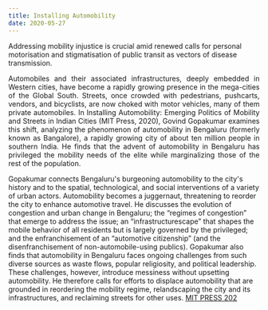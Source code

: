```yaml
---
title: Installing Automobility
date: 2020-05-27
---
```

Addressing mobility injustice is crucial amid renewed calls for personal motorisation and stigmatisation of public transit as vectors of disease transmission.

<!--more-->

<p align="justify">Automobiles and their associated infrastructures, deeply embedded in Western cities, have become a rapidly growing presence in the mega-cities of the Global South. Streets, once crowded with pedestrians, pushcarts, vendors, and bicyclists, are now choked with motor vehicles, many of them private automobiles. In Installing Automobility: Emerging Politics of Mobility and Streets in Indian Cities (MIT Press, 2020), Govind Gopakumar examines this shift, analyzing the phenomenon of automobility in Bengaluru (formerly known as Bangalore), a rapidly growing city of about ten million people in southern India. He finds that the advent of automobility in Bengaluru has privileged the mobility needs of the elite while marginalizing those of the rest of the population.

 Gopakumar connects Bengaluru's burgeoning automobility to the city's history and to the spatial, technological, and social interventions of a variety of urban actors. Automobility becomes a juggernaut, threatening to reorder the city to enhance automotive travel. He discusses the evolution of congestion and urban change in Bengaluru; the “regimes of congestion” that emerge to address the issue; an “infrastructurescape” that shapes the mobile behavior of all residents but is largely governed by the privileged; and the enfranchisement of an “automotive citizenship” (and the disenfranchisement of non-automobile-using publics). Gopakumar also finds that automobility in Bengaluru faces ongoing challenges from such diverse sources as waste flows, popular religiosity, and political leadership. These challenges, however, introduce messiness without upsetting automobility. He therefore calls for efforts to displace automobility that are grounded in reordering the mobility regime, relandscaping the city and its infrastructures, and reclaiming streets for other uses. <a href="https://newbooksnetwork.com/govind-gopakumar-installing-automobility-emerging-politics-of-mobility-and-streets-in-indian-cities-mit-press-2020/" target="_blank"> MIT PRESS 202</a> </p>